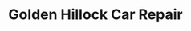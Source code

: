---
title: "Golden Hillock Car Repair"
url: /birmingham/golden-hillock-car-repair/
shop: car repair
---